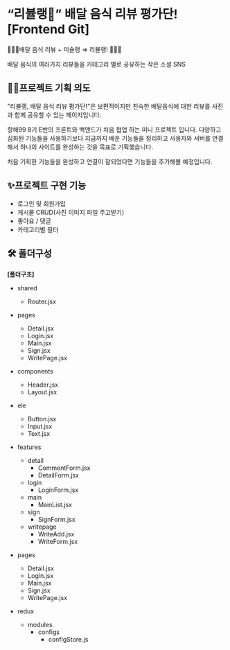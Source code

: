 # “리뷸랭💫” 배달 음식 리뷰 평가단! [Frontend Git]


💁🏻‍♀️배달 음식 리뷰 + 미슐랭 ⇒ 리뷸랭! 🙋🏻‍♂️

배달 음식의 여러가지 리뷰들을 카테고리 별로 공유하는 작은 소셜 SNS

## ✍🏻프로젝트 기획 의도
"리뷸랭, 배달 음식 리뷰 평가단!"은 보편적이지만 친숙한 배달음식에 대한 리뷰를 사진과 함께 공유할 수 있는 페이지입니다.

항해99 8기 E반의 프론트와 백앤드가 처음 협업 하는 미니 프로젝트 입니다.
다양하고 심화된 기능들을 사용하기보다 지금까지 배운 기능들을 정리하고
사용자와 서버를 연결해서 하나의 사이트를 완성하는 것을 목표로 기획했습니다.

처음 기획한 기능들을 완성하고 연결이 잘되었다면 기능들을 추가해볼 예정입니다.

## ✨프로젝트 구현 기능
- 로그인 및 회원가입
- 게시물 CRUD(사진 이미지 파일 주고받기)
- 좋아요 / 댓글
- 카테고리별 필터

## 🛠 폴더구성
**[폴더구조]**
* shared
  * Router.jsx
  
* pages  
  * Detail.jsx
  * Login.jsx
  * Main.jsx
  * Sign.jsx
  * WritePage.jsx
  
* components
  * Header.jsx
  * Layout.jsx
  
* ele
  * Button.jsx
  * Input.jsx
  * Text.jsx
  
* features
  * detail
    * CommentForm.jsx
    * DetailForm.jsx
  * login
    * LoginForm.jsx
  * main
    * MainList.jsx
  * sign
    * SignForm.jsx
  * writepage
    * WriteAdd.jsx
    * WriteForm.jsx
    
* pages
  * Detail.jsx
  * Login.jsx
  * Main.jsx
  * Sign.jsx
  * WritePage.jsx

* redux
  * modules
    * configs
      * configStore.js
      

